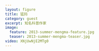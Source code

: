 ```yaml
---
layout: figure
title: 猛犸
category: guest
excerpt: 知名科普作家
image:
  feature: 2013-summer-mengma-feature.jpg
  teaser: 2013-summer-mengma-teaser.jpg
video: XNjUwNjE2MTg0
---
```



